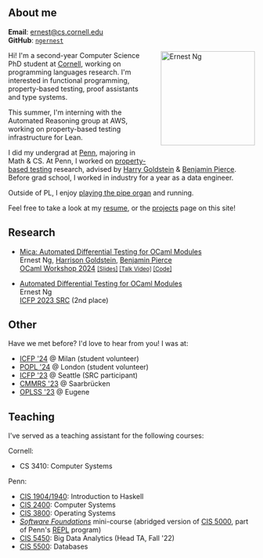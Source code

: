 ## About me
**Email**: [ernest@cs.cornell.edu](mailto:ernest@cs.cornell.edu)  
**GitHub**: [`ngernest`](https://github.com/ngernest)         

<img src="/images/new_headshot.jpg" alt="Ernest Ng" align="right" style="width:20vw; height:auto; max-width:75%; max-height: 75%; margin-left: 20px; margin-bottom: 30px"/> 

Hi! I'm a second-year Computer Science PhD student at [Cornell](https://www.cs.cornell.edu), working on programming languages research.
I'm interested in functional programming, property-based testing, proof assistants and type systems. 

This summer, I'm interning with the Automated Reasoning group at AWS, working on property-based testing infrastructure for Lean.

I did my undergrad at [Penn](https://www.cis.upenn.edu/), majoring in Math & CS. At Penn, I worked on [property-based testing](https://www.seas.upenn.edu/~cis5520/current/lectures/soln/05-quickcheck/QuickCheck.html) research, advised by [Harry Goldstein](https://harrisongoldste.in) & [Benjamin Pierce](https://www.cis.upenn.edu/~bcpierce/). Before grad school, I worked in industry for a year as a data engineer. 

Outside of PL, I enjoy [playing the pipe organ](https://www.youtube.com/watch?v=KyzOiJ5OZbo) and running. 

Feel free to take a look at my [resume](./pdfs/resume.pdf), or the [projects](./projects) page on this site! 

## Research 
- [Mica: Automated Differential Testing for OCaml Modules](./pdfs/ocaml24_mica.pdf)      
Ernest Ng, [Harrison Goldstein](https://harrisongoldste.in), [Benjamin Pierce](https://www.cis.upenn.edu/~bcpierce/)        
[OCaml Workshop 2024](https://icfp24.sigplan.org/home/ocaml-2024#About) <small>[[Slides]](/pdfs/mica_ocaml24_slides.pdf) [[Talk Video]](https://www.youtube.com/watch?v=dQFjZI19Jd8) [[Code]](https://github.com/ngernest/mica)</small>

- [Automated Differential Testing for OCaml Modules](/pdfs/mica_icfp23src_poster.pdf)      
Ernest Ng       
[ICFP 2023 SRC](https://icfp23.sigplan.org/track/icfp-2023-student-research-competition) (2nd place)


## Other
Have we met before? I'd love to hear from you! I was at:
- [ICFP '24](https://icfp24.sigplan.org) @ Milan (student volunteer)
- [POPL '24](https://popl24.sigplan.org) @ London (student volunteer)
- [ICFP '23](https://icfp23.sigplan.org) @ Seattle (SRC participant)
- [CMMRS '23](https://cmmrs2023.mpi-sws.org) @ Saarbrücken
- [OPLSS '23](https://www.cs.uoregon.edu/research/summerschool/summer23/index.php) @ Eugene

## Teaching
I've served as a teaching assistant for the following courses:

Cornell:
- CS 3410: Computer Systems 
  
Penn: 
- [CIS 1904/1940](https://www.seas.upenn.edu/~cis1940/spring23/): Introduction to Haskell 
- [CIS 2400](https://www.seas.upenn.edu/~cis2400/current/): Computer Systems
- [CIS 3800](https://www.seas.upenn.edu/~cis3800/23fa/): Operating Systems
- [*Software Foundations*](https://softwarefoundations.cis.upenn.edu) mini-course (abridged version of [CIS 5000](https://www.seas.upenn.edu/~cis5000/current/index.html), part of Penn's [REPL](https://penn-repl.github.io) program)
- [CIS 5450](https://sites.google.com/seas.upenn.edu/cis545-22f): Big Data Analytics (Head TA, Fall '22)
- [CIS 5500](https://online.seas.upenn.edu/courses/cis-550-database-information-systems/): Databases
